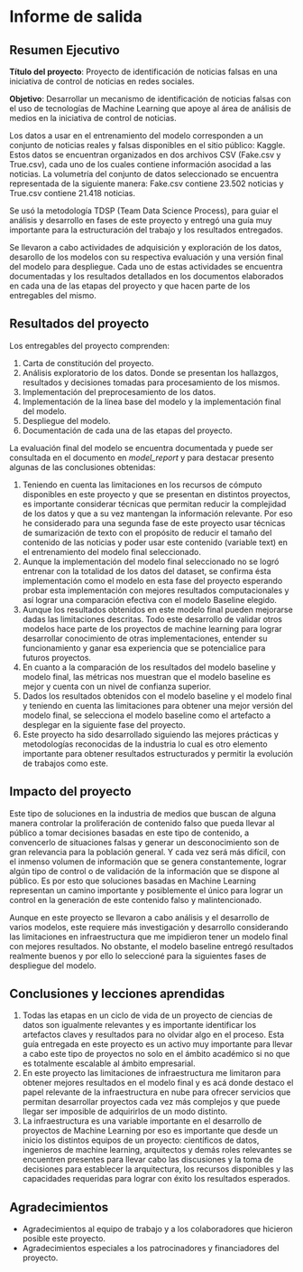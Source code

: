 # Informe de salida

## Resumen Ejecutivo

**Título del proyecto**: Proyecto de identificación de noticias falsas en una iniciativa de control de noticias en redes sociales.

**Objetivo**: Desarrollar un mecanismo de identificación de noticias falsas con el uso de tecnologías de Machine Learning que apoye al área de análisis de medios en la iniciativa de control de noticias.

Los datos a usar en el entrenamiento del modelo corresponden a un conjunto de noticias reales y falsas disponibles en el sitio público: Kaggle. Estos datos se encuentran organizados en dos archivos CSV (Fake.csv y True.csv), cada uno de los cuales contiene información asocidad a las noticias. La volumetría del conjunto de datos seleccionado se encuentra representada de la siguiente manera: Fake.csv contiene 23.502 noticias y True.csv contiene 21.418 noticias.

Se usó la metodología TDSP (Team Data Science Process), para guiar el análisis y desarrollo en fases de este proyecto y entregó una guía muy importante para la estructuración del trabajo y los resultados entregados.

Se llevaron a cabo actividades de adquisición y exploración de los datos, desarollo de los modelos con su respectiva evaluación y una versión final del modelo para despliegue. Cada uno de estas actividades se encuentra documentadas y los resultados detallados en los documentos elaborados en cada una de las etapas del proyecto y que hacen parte de los entregables del mismo.


## Resultados del proyecto

Los entregables del proyecto comprenden:

1. Carta de constitución del proyecto. 
2. Análisis exploratorio de los datos. Donde se presentan los hallazgos, resultados y decisiones tomadas para procesamiento de los mismos.
3. Implementación del preprocesamiento de los datos.
4. Implementación de la línea base del modelo y la implementación final del modelo.
5. Despliegue del modelo.
6. Documentación de cada una de las etapas del proyecto.

La evaluación final del modelo se encuentra documentada y puede ser consultada en el documento en _model_report_ y para destacar presento algunas de las conclusiones obtenidas:

1. Teniendo en cuenta las limitaciones en los recursos de cómputo disponibles en este proyecto y que se presentan en distintos proyectos, es importante considerar técnicas que permitan reducir la complejidad de los datos y que a su vez mantengan la información relevante. Por eso he considerado para una segunda fase de este proyecto usar técnicas de sumarización de texto con el propósito de reducir el tamaño del contenido de las noticias y poder usar este contenido (variable text) en el entrenamiento del modelo final seleccionado.
2. Aunque la implementación del modelo final seleccionado no se logró entrenar con la totalidad de los datos del dataset, se confirma ésta implementación como el modelo en esta fase del proyecto esperando probar esta implementación con mejores resultados computacionales y así lograr una comparación efectiva con el modelo Baseline elegido.
3. Aunque los resultados obtenidos en este modelo final pueden mejorarse dadas las limitaciones descritas. Todo este desarrollo de validar otros modelos hace parte de los proyectos de machine learning para lograr desarrollar conocimiento de otras implementaciones, entender su funcionamiento y ganar esa experiencia que se potencialice para futuros proyectos. 
4. En cuanto a la comparación de los resultados del modelo baseline y modelo final, las métricas nos muestran que el modelo baseline es mejor y cuenta con un nivel de confianza superior. 
5. Dados los resultados obtenidos con el modelo baseline y el modelo final y teniendo en cuenta las limitaciones para obtener una mejor versión del modelo final, se selecciona el modelo baseline como el artefacto a desplegar en la siguiente fase del proyecto.
6. Este proyecto ha sido desarrollado siguiendo las mejores prácticas y metodologías reconocidas de la industria lo cual es otro elemento importante para obtener resultados estructurados y permitir la evolución de trabajos como este.


## Impacto del proyecto

Este tipo de soluciones en la industria de medios que buscan de alguna manera controlar la proliferación de contenido falso que pueda llevar al público a tomar decisiones basadas en este tipo de contenido, a convencerlo de situaciones falsas y generar un desconocimiento son de gran relevancia para la población general. Y cada vez será más difícil, con el inmenso volumen de información que se genera constantemente, lograr algún tipo de control o de validación de la información que se dispone al público. Es por esto que soluciones basadas en Machine Learning representan un camino importante y posiblemente el único para lograr un control en la generación de este contenido falso y malintencionado.

Aunque en este proyecto se llevaron a cabo análisis y el desarrollo de varios modelos, este requiere más investigación y desarrollo considerando las limitaciones en infraestructura que me impidieron tener un modelo final con mejores resultados. No obstante, el modelo baseline entregó resultados realmente buenos y por ello lo seleccioné para la siguientes fases de despliegue del modelo.


## Conclusiones y lecciones aprendidas

1. Todas las etapas en un ciclo de vida de un proyecto de ciencias de datos son igualmente relevantes y es importante identificar los artefactos claves y resultados para no olvidar algo en el proceso. Esta guía entregada en este proyecto es un activo muy importante para llevar a cabo este tipo de proyectos no solo en el ámbito académico si no que es totalmente escalable al ámbito empresarial.
2. En este proyecto las limitaciones de infraestructura me limitaron para obtener mejores resultados en el modelo final y es acá donde destaco el papel relevante de la infraestructura en nube para ofrecer servicios que permitan desarrollar proyectos cada vez más complejos y que puede llegar ser imposible de adquirirlos de un modo distinto. 
3. La infraestructura es una variable importante en el desarrollo de proyectos de Machine Learning por eso es importante que desde un inicio  los distintos equipos de un proyecto: científicos de datos, ingenieros de machine learning, arquitectos y demás roles relevantes se encuentren presentes para llevar cabo las discusiones y la toma de decisiones para establecer la arquitectura, los recursos disponibles y las capacidades requeridas para lograr con éxito los resultados esperados.

## Agradecimientos

- Agradecimientos al equipo de trabajo y a los colaboradores que hicieron posible este proyecto.
- Agradecimientos especiales a los patrocinadores y financiadores del proyecto.
